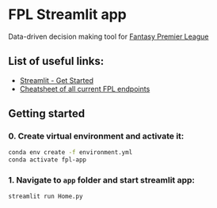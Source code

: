 # FPL Streamlit app
Data-driven decision making tool for [Fantasy Premier League](https://fantasy.premierleague.com/)

## List of useful links:
  * [Streamlit - Get Started](https://docs.streamlit.io/library/get-started)
  * [Cheatsheet of all current FPL endpoints](https://www.reddit.com/r/FantasyPL/comments/f8t3bw/cheatsheet_of_all_current_fpl_endpoints/)

## Getting started

### 0. Create virtual environment and activate it:
```bash
conda env create -f environment.yml
conda activate fpl-app
```

### 1. Navigate to **`app`** folder and start streamlit app:
```bash
streamlit run Home.py
```